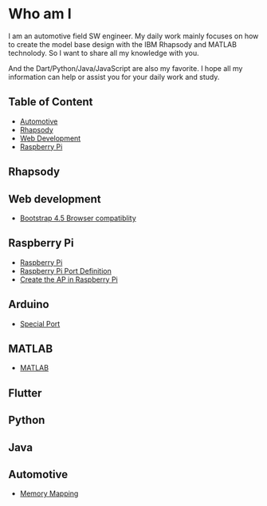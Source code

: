 # Who am I

I am an automotive field SW engineer. My daily work mainly focuses on how to create the model base design with the IBM Rhapsody and MATLAB technolody. So I want to share all my knowledge with you.

And the Dart/Python/Java/JavaScript are also my favorite. I hope all my information can help or assist you for your daily work and study.

## Table of Content

* [Automotive](#automotive)
* [Rhapsody](#rhapsody)
* [Web Development](#web-development)
* [Raspberry Pi](#raspberry-pi)

## Rhapsody

## Web development

* [Bootstrap 4.5 Browser compatiblity](/web_development/bootstrap.md#bootstrap-45-browser-support)

## Raspberry Pi

* [Raspberry Pi](/raspberrypi.md)
* [Raspberry Pi Port Definition](/rapberrypi/hardware.md#port-definition)
* [Create the AP in Raspberry Pi](/raspberrypi/network.md#create-ap)

### 

## Arduino

* [Special Port](/arduino/hardware.md#speical-port)

## MATLAB

* [MATLAB](MATLAB/index.md)

## Flutter

## Python

## Java

## Automotive

* [Memory Mapping](AUTOSAR/memory_mapping.md)

